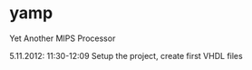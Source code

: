 yamp
====

Yet Another MIPS Processor

5.11.2012: 11:30-12:09 Setup the project, create first VHDL files
